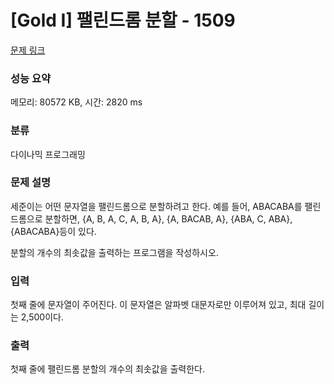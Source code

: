 # [Gold I] 팰린드롬 분할 - 1509 

[문제 링크](https://www.acmicpc.net/problem/1509) 

### 성능 요약

메모리: 80572 KB, 시간: 2820 ms

### 분류

다이나믹 프로그래밍

### 문제 설명

<p>세준이는 어떤 문자열을 팰린드롬으로 분할하려고 한다. 예를 들어, ABACABA를 팰린드롬으로 분할하면, {A, B, A, C, A, B, A}, {A, BACAB, A}, {ABA, C, ABA}, {ABACABA}등이 있다.</p>

<p>분할의 개수의 최솟값을 출력하는 프로그램을 작성하시오.</p>

### 입력 

 <p>첫째 줄에 문자열이 주어진다. 이 문자열은 알파벳 대문자로만 이루어져 있고, 최대 길이는 2,500이다.</p>

### 출력 

 <p>첫째 줄에 팰린드롬 분할의 개수의 최솟값을 출력한다.</p>

